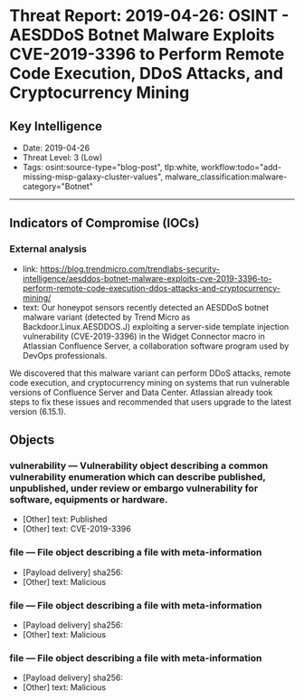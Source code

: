 # Threat Report: 2019-04-26: OSINT -  AESDDoS Botnet Malware Exploits CVE-2019-3396 to Perform Remote Code Execution, DDoS Attacks, and Cryptocurrency Mining


## Key Intelligence
* Date: 2019-04-26
* Threat Level: 3 (Low)
* Tags: osint:source-type="blog-post", tlp:white, workflow:todo="add-missing-misp-galaxy-cluster-values", malware_classification:malware-category="Botnet"

---

## Indicators of Compromise (IOCs)
### External analysis
* link: https://blog.trendmicro.com/trendlabs-security-intelligence/aesddos-botnet-malware-exploits-cve-2019-3396-to-perform-remote-code-execution-ddos-attacks-and-cryptocurrency-mining/
* text: Our honeypot sensors recently detected an AESDDoS botnet malware variant (detected by Trend Micro as Backdoor.Linux.AESDDOS.J) exploiting a server-side template injection vulnerability (CVE-2019-3396) in the Widget Connector macro in Atlassian Confluence Server, a collaboration software program used by DevOps professionals.

We discovered that this malware variant can perform DDoS attacks, remote code execution, and cryptocurrency mining on systems that run vulnerable versions of Confluence Server and Data Center. Atlassian already took steps to fix these issues and recommended that users upgrade to the latest version (6.15.1).

## Objects
### vulnerability — Vulnerability object describing a common vulnerability enumeration which can describe published, unpublished, under review or embargo vulnerability for software, equipments or hardware.
* [Other] text: Published
* [Other] text: CVE-2019-3396

### file — File object describing a file with meta-information
* [Payload delivery] sha256: <sha256>
* [Other] text: Malicious

### file — File object describing a file with meta-information
* [Payload delivery] sha256: <sha256>
* [Other] text: Malicious

### file — File object describing a file with meta-information
* [Payload delivery] sha256: <sha256>
* [Other] text: Malicious
